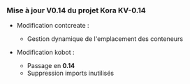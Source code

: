 ### Mise à jour **V0.14** du projet Kora **KV-0.14**

- Modification contcreate :
  - Gestion dynamique de l'emplacement des conteneurs

- Modification kobot :
  - Passage en **0.14**
  - Suppression imports inutilisés